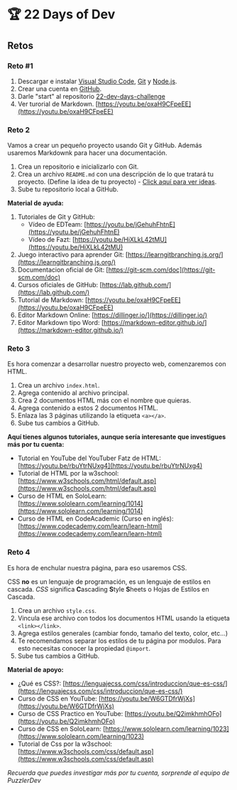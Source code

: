 # 🏆  22 Days of Dev

## Retos

### Reto #1

1. Descargar e instalar [Visual Studio Code](https://code.visualstudio.com/), [Git](https://git-scm.com/) y [Node.js](https://nodejs.org/en/).
2. Crear una cuenta en [GitHub](https://github.com/).
3. Darle "start" al repositorio [22-dev-days-challenge](https://github.com/PuzzlerDev/22-dev-days-challenge.git)
4. Ver turorial de Markdown. [https://youtu.be/oxaH9CFpeEE](https://youtu.be/oxaH9CFpeEE)

### Reto 2
 
Vamos a crear un pequeño proyecto usando Git y GitHub. Además usaremos Markdownk para hacer una documentación.
 
1. Crea un repositorio e inicializarlo con Git.
2. Crea un archivo `README.md` con una descripción de lo que tratará tu proyecto. (Define la idea de tu proyecto) - [Click aquí para ver ideas](./ideas.md).
3. Sube tu repositorio local a GitHub.
 
**Material de ayuda:**
1. Tutoriales de Git y GitHub:
   - Vídeo de EDTeam: [https://youtu.be/jGehuhFhtnE](https://youtu.be/jGehuhFhtnE)
   - Vídeo de Fazt: [https://youtu.be/HiXLkL42tMU](https://youtu.be/HiXLkL42tMU)
2. Juego interactivo para aprender Git: [https://learngitbranching.js.org/](https://learngitbranching.js.org/)
3. Documentacion oficial de Git: [https://git-scm.com/doc](https://git-scm.com/doc)
4. Cursos oficiales de GitHub: [https://lab.github.com/](https://lab.github.com/)
5. Tutorial de Markdown: [https://youtu.be/oxaH9CFpeEE](https://youtu.be/oxaH9CFpeEE)
6. Editor Markdown Online: [https://dillinger.io/](https://dillinger.io/)
7. Editor Markdown tipo Word: [https://markdown-editor.github.io/](https://markdown-editor.github.io/)

### Reto 3

Es hora comenzar a desarrollar nuestro proyecto web, comenzaremos con HTML.

1. Crea un archivo `index.html`.
2. Agrega contenido al archivo principal.
3. Crea 2 documentos HTML más con el nombre que quieras.
4. Agrega contenido a estos 2 documentos HTML.
5. Enlaza las 3 páginas utilizando la etiqueta `<a></a>`.
6. Sube tus cambios a GitHub.

**Aquí tienes algunos tutoriales, aunque sería interesante que investigues más por tu cuenta:**
 
- Tutorial en YouTube del YouTuber Fatz de HTML: [https://youtu.be/rbuYtrNUxg4](https://youtu.be/rbuYtrNUxg4)
- Tutorial de HTML por la w3school: [https://www.w3schools.com/html/default.asp](https://www.w3schools.com/html/default.asp)
- Curso de HTML en SoloLearn: [https://www.sololearn.com/learning/1014](https://www.sololearn.com/learning/1014)
- Curso de HTML en CodeAcademic (Curso en inglés): [https://www.codecademy.com/learn/learn-html](https://www.codecademy.com/learn/learn-html)

### Reto 4
 
Es hora de enchular nuestra página, para eso usaremos CSS.

CSS **no** es un lenguaje de programación, es un lenguaje de estilos en cascada. _CSS_ significa **C**ascading **S**tyle **S**heets o Hojas de Estilos en Cascada.

1. Crea un archivo `style.css`.
2. Vincula ese archivo con todos los documentos HTML usando la etiqueta `<link></link>`.
3. Agrega estilos generales (cambiar fondo, tamaño del texto, color, etc...)
4. Te recomendamos separar los estilos de tu página por modulos. Para esto necesitas conocer la propiedad `@import`.
5. Sube tus cambios a GitHub.

**Material de apoyo:**
- ¿Qué es CSS?: [https://lenguajecss.com/css/introduccion/que-es-css/](https://lenguajecss.com/css/introduccion/que-es-css/)
- Curso de CSS en YouTube: [https://youtu.be/W6GTDfrWjXs](https://youtu.be/W6GTDfrWjXs)
- Curso de CSS Practico en YouTube: [https://youtu.be/Q2imkhmhOFo](https://youtu.be/Q2imkhmhOFo)
- Curso de CSS en SoloLearn: [https://www.sololearn.com/learning/1023](https://www.sololearn.com/learning/1023)
- Tutorial de Css por la w3school: [https://www.w3schools.com/css/default.asp](https://www.w3schools.com/css/default.asp)

_Recuerda que puedes investigar más por tu cuenta, sorprende al equipo de PuzzlerDev_